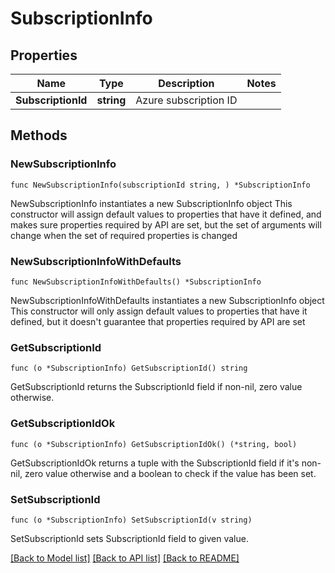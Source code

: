# SubscriptionInfo

## Properties

Name | Type | Description | Notes
------------ | ------------- | ------------- | -------------
**SubscriptionId** | **string** | Azure subscription ID | 

## Methods

### NewSubscriptionInfo

`func NewSubscriptionInfo(subscriptionId string, ) *SubscriptionInfo`

NewSubscriptionInfo instantiates a new SubscriptionInfo object
This constructor will assign default values to properties that have it defined,
and makes sure properties required by API are set, but the set of arguments
will change when the set of required properties is changed

### NewSubscriptionInfoWithDefaults

`func NewSubscriptionInfoWithDefaults() *SubscriptionInfo`

NewSubscriptionInfoWithDefaults instantiates a new SubscriptionInfo object
This constructor will only assign default values to properties that have it defined,
but it doesn't guarantee that properties required by API are set

### GetSubscriptionId

`func (o *SubscriptionInfo) GetSubscriptionId() string`

GetSubscriptionId returns the SubscriptionId field if non-nil, zero value otherwise.

### GetSubscriptionIdOk

`func (o *SubscriptionInfo) GetSubscriptionIdOk() (*string, bool)`

GetSubscriptionIdOk returns a tuple with the SubscriptionId field if it's non-nil, zero value otherwise
and a boolean to check if the value has been set.

### SetSubscriptionId

`func (o *SubscriptionInfo) SetSubscriptionId(v string)`

SetSubscriptionId sets SubscriptionId field to given value.



[[Back to Model list]](../README.md#documentation-for-models) [[Back to API list]](../README.md#documentation-for-api-endpoints) [[Back to README]](../README.md)


